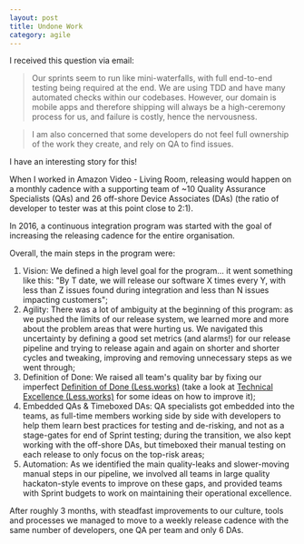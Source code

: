 ```yaml
---
layout: post
title: Undone Work
category: agile
---
```


I received this question via email:

<blockquote>Our sprints seem to run like mini-waterfalls, with full end-to-end testing being required at the end. We are using TDD and have many automated checks within our codebases. However, our domain is mobile apps and therefore shipping will always be a high-ceremony process for us, and failure is costly, hence the nervousness.</blockquote>

<blockquote>I am also concerned that some developers do not feel full ownership of the work they create, and rely on QA to find issues.</blockquote>

I have an interesting story for this!

When I worked in Amazon Video - Living Room, releasing would happen on a monthly cadence with a supporting team of ~10 Quality Assurance Specialists (QAs) and 26 off-shore Device Associates (DAs) (the ratio of developer to tester was at this point close to 2:1).

In 2016, a continuous integration program was started with the goal of increasing the releasing cadence for the entire organisation.

Overall, the main steps in the program were:
1. Vision: We defined a high level goal for the program... it went something like this: "By T date, we will release our software X times every Y, with less than Z issues found during integration and less than N issues impacting customers";
2. Agility: There was a lot of ambiguity at the beginning of this program: as we pushed the limits of our release system, we learned more and more about the problem areas that were hurting us. We navigated this uncertainty by defining a good set metrics (and alarms!) for our release pipeline and trying to release again and again on shorter and shorter cycles and tweaking, improving and removing unnecessary steps as we went through;
3. Definition of Done: We raised all team's quality bar by fixing our imperfect [Definition of Done (Less.works)](https://less.works/less/framework/definition-of-done.html) (take a look at [Technical Excellence (Less.works)](https://less.works/less/technical-excellence/index.html) for some ideas on how to improve it);
4. Embedded QAs & Timeboxed DAs: QA specialists got embedded into the teams, as full-time members working side by side with developers to help them learn best practices for testing and de-risking, and not as a stage-gates for end of Sprint testing; during the transition, we also kept working with the off-shore DAs, but timeboxed their manual testing on each release to only focus on the top-risk areas;
5. Automation: As we identified the main quality-leaks and slower-moving manual steps in our pipeline, we involved all teams in large quality hackaton-style events to improve on these gaps, and provided teams with Sprint budgets to work on maintaining their operational excellence.

After roughly 3 months, with steadfast improvements to our culture, tools and processes we managed to move to a weekly release cadence with the same number of developers, one QA per team and only 6 DAs.
